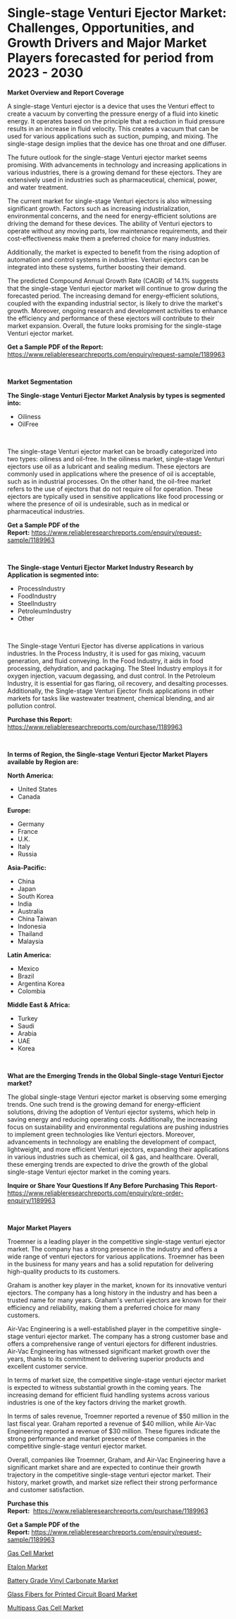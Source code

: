 <p><h1>Single-stage Venturi Ejector Market: Challenges, Opportunities, and Growth Drivers and Major Market Players forecasted for period from 2023 - 2030</h1></p><p><strong>Market Overview and Report Coverage</strong></p>
<p><p>A single-stage Venturi ejector is a device that uses the Venturi effect to create a vacuum by converting the pressure energy of a fluid into kinetic energy. It operates based on the principle that a reduction in fluid pressure results in an increase in fluid velocity. This creates a vacuum that can be used for various applications such as suction, pumping, and mixing. The single-stage design implies that the device has one throat and one diffuser.</p><p>The future outlook for the single-stage Venturi ejector market seems promising. With advancements in technology and increasing applications in various industries, there is a growing demand for these ejectors. They are extensively used in industries such as pharmaceutical, chemical, power, and water treatment.</p><p>The current market for single-stage Venturi ejectors is also witnessing significant growth. Factors such as increasing industrialization, environmental concerns, and the need for energy-efficient solutions are driving the demand for these devices. The ability of Venturi ejectors to operate without any moving parts, low maintenance requirements, and their cost-effectiveness make them a preferred choice for many industries.</p><p>Additionally, the market is expected to benefit from the rising adoption of automation and control systems in industries. Venturi ejectors can be integrated into these systems, further boosting their demand.</p><p>The predicted Compound Annual Growth Rate (CAGR) of 14.1% suggests that the single-stage Venturi ejector market will continue to grow during the forecasted period. The increasing demand for energy-efficient solutions, coupled with the expanding industrial sector, is likely to drive the market's growth. Moreover, ongoing research and development activities to enhance the efficiency and performance of these ejectors will contribute to their market expansion. Overall, the future looks promising for the single-stage Venturi ejector market.</p></p>
<p><strong>Get a Sample PDF of the Report:</strong> <a href="https://www.reliableresearchreports.com/enquiry/request-sample/1189963">https://www.reliableresearchreports.com/enquiry/request-sample/1189963</a></p>
<p>&nbsp;</p>
<p><strong>Market Segmentation</strong></p>
<p><strong>The Single-stage Venturi Ejector Market Analysis by types is segmented into:</strong></p>
<p><ul><li>Oiliness</li><li>OilFree</li></ul></p>
<p>&nbsp;</p>
<p><p>The single-stage Venturi ejector market can be broadly categorized into two types: oiliness and oil-free. In the oiliness market, single-stage Venturi ejectors use oil as a lubricant and sealing medium. These ejectors are commonly used in applications where the presence of oil is acceptable, such as in industrial processes. On the other hand, the oil-free market refers to the use of ejectors that do not require oil for operation. These ejectors are typically used in sensitive applications like food processing or where the presence of oil is undesirable, such as in medical or pharmaceutical industries.</p></p>
<p><strong>Get a Sample PDF of the Report:</strong>&nbsp;<a href="https://www.reliableresearchreports.com/enquiry/request-sample/1189963">https://www.reliableresearchreports.com/enquiry/request-sample/1189963</a></p>
<p>&nbsp;</p>
<p><strong>The Single-stage Venturi Ejector Market Industry Research by Application is segmented into:</strong></p>
<p><ul><li>ProcessIndustry</li><li>FoodIndustry</li><li>SteelIndustry</li><li>PetroleumIndustry</li><li>Other</li></ul></p>
<p>&nbsp;</p>
<p><p>The Single-stage Venturi Ejector has diverse applications in various industries. In the Process Industry, it is used for gas mixing, vacuum generation, and fluid conveying. In the Food Industry, it aids in food processing, dehydration, and packaging. The Steel Industry employs it for oxygen injection, vacuum degassing, and dust control. In the Petroleum Industry, it is essential for gas flaring, oil recovery, and desalting processes. Additionally, the Single-stage Venturi Ejector finds applications in other markets for tasks like wastewater treatment, chemical blending, and air pollution control.</p></p>
<p><strong>Purchase this Report:</strong>&nbsp; <a href="https://www.reliableresearchreports.com/purchase/1189963">https://www.reliableresearchreports.com/purchase/1189963</a></p>
<p>&nbsp;</p>
<p><strong>In terms of Region, the Single-stage Venturi Ejector Market Players available by Region are:</strong></p>
<p>
    <p> <strong> North America: </strong>
        <ul>
            <li>United States</li>
            <li>Canada</li>
        </ul>
        </p> 
    <p> <strong> Europe: </strong>
        <ul>
            <li>Germany</li>
            <li>France</li>
            <li>U.K.</li>
            <li>Italy</li>
            <li>Russia</li>
        </ul>
        </p> 
    <p> <strong> Asia-Pacific: </strong>
        <ul>
            <li>China</li>
            <li>Japan</li>
            <li>South Korea</li>
            <li>India</li>
            <li>Australia</li>
            <li>China Taiwan</li>
            <li>Indonesia</li>
            <li>Thailand</li>
            <li>Malaysia</li>
        </ul>
        </p> 
    <p> <strong> Latin America: </strong>
        <ul>
            <li>Mexico</li>
            <li>Brazil</li>
            <li>Argentina Korea</li>
            <li>Colombia</li>
        </ul>
        </p> 
    <p> <strong> Middle East & Africa: </strong>
        <ul>
            <li>Turkey</li>
            <li>Saudi</li>
            <li>Arabia</li>
            <li>UAE</li>
            <li>Korea</li>
        </ul>
    </p>
    </p>
<p>&nbsp;</p>
<p><strong>What are the Emerging Trends in the Global Single-stage Venturi Ejector market?</strong></p>
<p><p>The global single-stage Venturi ejector market is observing some emerging trends. One such trend is the growing demand for energy-efficient solutions, driving the adoption of Venturi ejector systems, which help in saving energy and reducing operating costs. Additionally, the increasing focus on sustainability and environmental regulations are pushing industries to implement green technologies like Venturi ejectors. Moreover, advancements in technology are enabling the development of compact, lightweight, and more efficient Venturi ejectors, expanding their applications in various industries such as chemical, oil & gas, and healthcare. Overall, these emerging trends are expected to drive the growth of the global single-stage Venturi ejector market in the coming years.</p></p>
<p><strong>Inquire or Share Your Questions If Any Before Purchasing This Report</strong>- <a href="https://www.reliableresearchreports.com/enquiry/pre-order-enquiry/1189963">https://www.reliableresearchreports.com/enquiry/pre-order-enquiry/1189963</a></p>
<p>&nbsp;</p>
<p><strong>Major Market Players</strong></p>
<p><p>Troemner is a leading player in the competitive single-stage venturi ejector market. The company has a strong presence in the industry and offers a wide range of venturi ejectors for various applications. Troemner has been in the business for many years and has a solid reputation for delivering high-quality products to its customers.</p><p>Graham is another key player in the market, known for its innovative venturi ejectors. The company has a long history in the industry and has been a trusted name for many years. Graham's venturi ejectors are known for their efficiency and reliability, making them a preferred choice for many customers.</p><p>Air-Vac Engineering is a well-established player in the competitive single-stage venturi ejector market. The company has a strong customer base and offers a comprehensive range of venturi ejectors for different industries. Air-Vac Engineering has witnessed significant market growth over the years, thanks to its commitment to delivering superior products and excellent customer service.</p><p>In terms of market size, the competitive single-stage venturi ejector market is expected to witness substantial growth in the coming years. The increasing demand for efficient fluid handling systems across various industries is one of the key factors driving the market growth.</p><p>In terms of sales revenue, Troemner reported a revenue of $50 million in the last fiscal year. Graham reported a revenue of $40 million, while Air-Vac Engineering reported a revenue of $30 million. These figures indicate the strong performance and market presence of these companies in the competitive single-stage venturi ejector market.</p><p>Overall, companies like Troemner, Graham, and Air-Vac Engineering have a significant market share and are expected to continue their growth trajectory in the competitive single-stage venturi ejector market. Their history, market growth, and market size reflect their strong performance and customer satisfaction.</p></p>
<p><strong>Purchase this Report:</strong>&nbsp;&nbsp;<a href="https://www.reliableresearchreports.com/purchase/1189963">https://www.reliableresearchreports.com/purchase/1189963</a></p>
<p></p>
<p><strong>Get a Sample PDF of the Report:</strong>&nbsp;<a href="https://www.reliableresearchreports.com/enquiry/request-sample/1189963">https://www.reliableresearchreports.com/enquiry/request-sample/1189963</a></p>
<p><p><a href="https://www.linkedin.com/pulse/gas-cell-market-insights-players-forecast-till-2030-markexplore-9flqe/">Gas Cell Market</a></p><p><a href="https://www.linkedin.com/pulse/etalon-market-size-2023-2030-global-industrial-analysis-hosme/">Etalon Market</a></p><p><a href="https://medium.com/@scanw41036/battery-grade-vinyl-carbonate-market-size-reveals-the-best-marketing-channels-in-global-industry-1bf89660800c">Battery Grade Vinyl Carbonate Market</a></p><p><a href="https://medium.com/@malcomw102036/glass-fibers-for-printed-circuit-board-market-insight-market-trends-growth-forecasted-from-2023-01736dea9123">Glass Fibers for Printed Circuit Board Market</a></p><p><a href="https://www.linkedin.com/pulse/multipass-gas-cell-market-size-2023-2030-global-industrial-0jjve/">Multipass Gas Cell Market</a></p></p>